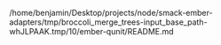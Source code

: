 /home/benjamin/Desktop/projects/node/smack-ember-adapters/tmp/broccoli_merge_trees-input_base_path-whJLPAAK.tmp/10/ember-qunit/README.md